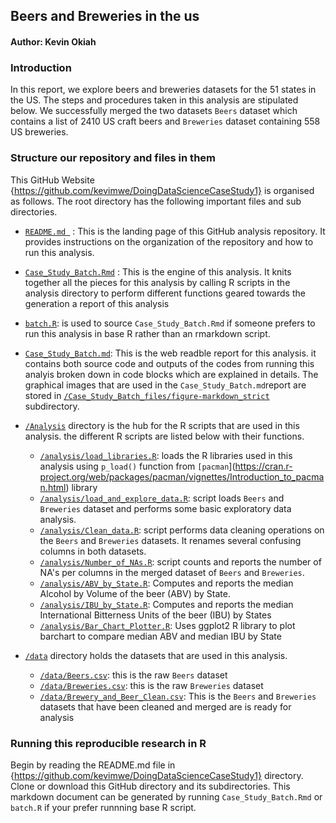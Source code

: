 ## Beers and Breweries in the us

#### Author: Kevin Okiah                               

### Introduction
In this report, we explore beers and breweries datasets for the 51 states in the US. The steps and procedures taken in this analysis are stipulated below. We successfully merged the two datasets `Beers` dataset which contains a list of 2410 US craft beers and `Breweries` dataset containing 558 US breweries.

### Structure our repository and files in them

This GitHub Website {https://github.com/kevimwe/DoingDataScienceCaseStudy1} is organised as follows. The root directory has  the following important files and sub directories.
  
* [`README.md `](https://github.com/kevimwe/DoingDataScienceCaseStudy1/blob/master/README.md) : This is the landing page of this GitHub analysis repository. It provides instructions on the organization of the repository and how to run this analysis.
* [`Case_Study_Batch.Rmd`](https://github.com/kevimwe/DoingDataScienceCaseStudy1/blob/master/Case_Study_Batch.Rmd) : This is the engine of this analysis. It knits together all the pieces for this analysis by calling R scripts in the analysis directory to perform different functions geared towards the generation a report of this analysis
* [`batch.R`](https://github.com/kevimwe/DoingDataScienceCaseStudy1/blob/master/batch.R): is used to source `Case_Study_Batch.Rmd` if someone prefers to run this analysis in base R rather than an rmarkdown script. 
* [`Case_Study_Batch.md`](https://github.com/kevimwe/DoingDataScienceCaseStudy1/blob/master/Case_Study_Batch.md): This is the web readble report for this analysis. it contains both source code and outputs of the codes from running this analyis broken down in code blocks which are explained in details. The graphical images that are used in the `Case_Study_Batch.md`report are stored in [`/Case_Study_Batch_files/figure-markdown_strict`](https://github.com/kevimwe/DoingDataScienceCaseStudy1/tree/master/Case_Study_Batch_files/figure-markdown_strict) subdirectory.

* [`/Analysis`](https://github.com/kevimwe/DoingDataScienceCaseStudy1/blob/master/analysis) directory is the hub for the R scripts that are used in this analysis. the different R scripts are listed below with their functions.
    * [`/analysis/load_libraries.R`](https://github.com/kevimwe/DoingDataScienceCaseStudy1/blob/master/analysis/load_libraries.R): loads the R libraries used in this analysis using `p_load()` function from `[pacman`](https://cran.r-project.org/web/packages/pacman/vignettes/Introduction_to_pacman.html) library
    * [`/analysis/load_and_explore_data.R`](https://github.com/kevimwe/DoingDataScienceCaseStudy1/blob/master/analysis/load_and_explore_data.R): script loads `Beers` and `Breweries` dataset and performs some basic exploratory data analysis.
    * [`/analysis/Clean_data.R`](https://github.com/kevimwe/DoingDataScienceCaseStudy1/blob/master/analysis/Clean_data.R): script performs data cleaning operations on the `Beers` and `Breweries` datasets. It renames several confusing columns in both datasets.
    * [`/analysis/Number_of_NAs.R`](https://github.com/kevimwe/DoingDataScienceCaseStudy1/blob/master/analysis/Number_of_NAs.R): script counts and reports the number of NA's per columns in the merged dataset of `Beers` and `Breweries`.
    * [`/analysis/ABV_by_State.R`](https://github.com/kevimwe/DoingDataScienceCaseStudy1/blob/master/analysis/ABV_by_State.R): Computes and reports the median Alcohol by Volume of the beer (ABV) by State.
    * [`/analysis/IBU_by_State.R`](https://github.com/kevimwe/DoingDataScienceCaseStudy1/blob/master/analysis/IBU_by_State.R): Computes and reports the median International Bitterness Units of the beer (IBU) by States
    * [`/analysis/Bar_Chart_Plotter.R`](https://github.com/kevimwe/DoingDataScienceCaseStudy1/blob/master/analysis/Bar_Chart_Plotter.R): Uses ggplot2 R library to plot barchart to compare median ABV and median IBU by State

* [`/data`](https://github.com/kevimwe/DoingDataScienceCaseStudy1/blob/master/data) directory holds the datasets that are used in this analysis.  
    * [`/data/Beers.csv`](https://github.com/kevimwe/DoingDataScienceCaseStudy1/blob/master/data/Beers.csv): this is the raw `Beers` dataset
    * [`/data/Breweries.csv`](https://github.com/kevimwe/DoingDataScienceCaseStudy1/blob/master/data/Breweries.csv): this is the raw `Breweries` dataset
    * [`/data/Brewery_and_Beer_Clean.csv`](https://github.com/kevimwe/DoingDataScienceCaseStudy1/blob/master/data/Brewery_and_Beer_Clean.csv): This is the `Beers` and `Breweries` datasets that have been cleaned and merged are is ready for analysis

### Running this reproducible research in R
Begin by reading the README.md file in {https://github.com/kevimwe/DoingDataScienceCaseStudy1} directory.  Clone or download this GitHub directory and its subdirectories. This markdown document can be generated by running `Case_Study_Batch.Rmd` or `batch.R` if your prefer runnning base R script.

